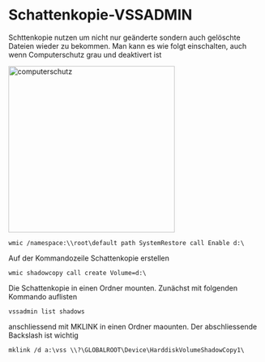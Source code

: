 # Schattenkopie-VSSADMIN
Schttenkopie nutzen um nicht nur geänderte sondern auch gelöschte Dateien wieder zu bekommen.
Man kann es wie folgt einschalten, auch wenn Computerschutz grau und deaktivert ist

<img width="328" alt="computerschutz" src="https://github.com/user-attachments/assets/9e42a5f3-9f12-4046-acef-8c6f134d3b94" />

```
wmic /namespace:\\root\default path SystemRestore call Enable d:\
```

Auf der Kommandozeile Schattenkopie erstellen
```
wmic shadowcopy call create Volume=d:\
```

Die Schattenkopie in einen Ordner mounten. Zunächst mit folgenden Kommando auflisten
```
vssadmin list shadows
```
anschliessend mit MKLINK in einen Ordner maounten. Der abschliessende Backslash ist wichtig
```
mklink /d a:\vss \\?\GLOBALROOT\Device\HarddiskVolumeShadowCopy1\
```

